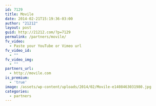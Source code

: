 ```yaml
---
id: 7129
title: Movile
date: 2014-02-21T15:19:36-03:00
author: "21212"
layout: post
guid: http://21212.com/?p=7129
permalink: /partners/movile/
fv_video:
  - Paste your YouTube or Vimeo url
fv_video_id:
  - ""
fv_video_img:
  - ""
partners_url:
  - http://movile.com
is_premium:
  - 'true'
image: /assets/wp-content/uploads/2014/02/Movile-e1408463031980.jpg
categories:
  - partners
---
```

